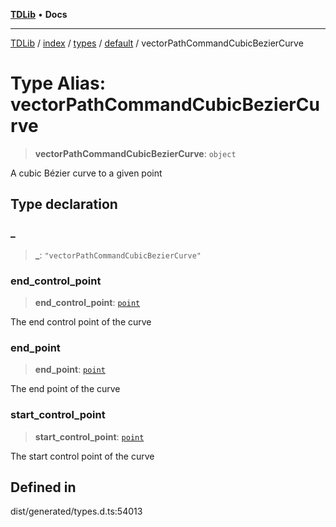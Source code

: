 [**TDLib**](../../../../../../README.md) • **Docs**

***

[TDLib](../../../../../../modules.md) / [index](../../../../../README.md) / [types](../../../README.md) / [default](../README.md) / vectorPathCommandCubicBezierCurve

# Type Alias: vectorPathCommandCubicBezierCurve

> **vectorPathCommandCubicBezierCurve**: `object`

A cubic Bézier curve to a given point

## Type declaration

### \_

> **\_**: `"vectorPathCommandCubicBezierCurve"`

### end\_control\_point

> **end\_control\_point**: [`point`](point.md)

The end control point of the curve

### end\_point

> **end\_point**: [`point`](point.md)

The end point of the curve

### start\_control\_point

> **start\_control\_point**: [`point`](point.md)

The start control point of the curve

## Defined in

dist/generated/types.d.ts:54013
